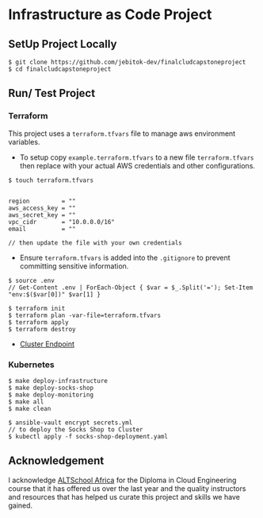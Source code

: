 # Infrastructure as Code Project


## SetUp Project Locally 

`````
$ git clone https://github.com/jebitok-dev/finalcludcapstoneproject
$ cd finalcludcapstoneproject
`````

## Run/ Test Project 

### Terraform
This project uses a `terraform.tfvars` file to manage aws environment variables. 

- To setup copy `example.terraform.tfvars` to a new file `terraform.tfvars` then replace with your actual AWS credentials and other configurations. 

``````
$ touch terraform.tfvars


region         = ""
aws_access_key = ""
aws_secret_key = ""
vpc_cidr       = "10.0.0.0/16"
email          = ""

// then update the file with your own credentials

`````` 

- Ensure `terraform.tfvars` is added into the `.gitignore` to prevent committing sensitive information.

``````
$ source .env
// Get-Content .env | ForEach-Object { $var = $_.Split('='); Set-Item "env:$($var[0])" $var[1] }

$ terraform init 
$ terraform plan -var-file=terraform.tfvars
$ terraform apply 
$ terraform destroy
``````

- [Cluster Endpoint](https://D84029D5729C47C9238420156FE69C53.gr7.us-east-1.eks.amazonaws.com)

### Kubernetes

``````
$ make deploy-infrastructure
$ make deploy-socks-shop
$ make deploy-monitoring
$ make all
$ make clean
``````

``````
$ ansible-vault encrypt secrets.yml
// to deploy the Socks Shop to Cluster 
$ kubectl apply -f socks-shop-deployment.yaml
``````




## Acknowledgement 
I acknowledge [ALTSchool Africa](https://engineering.altschoolafrica.com/programs/cloud-engineering) for the Diploma in Cloud Engineering course that it has offered us over the last year and the quality instructors and resources that has helped us curate this project and skills we have gained.